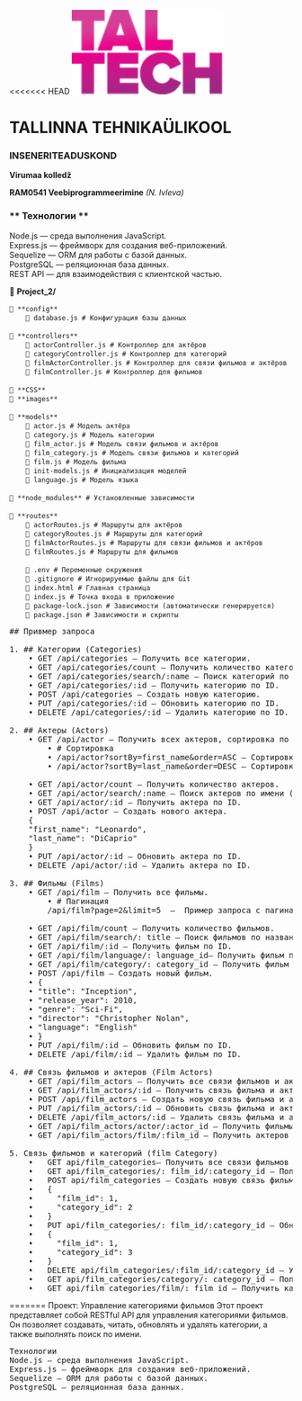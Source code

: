 <<<<<<< HEAD
![TalTech Logo](images/tal-tech.png)

# TALLINNA TEHNIKAÜLIKOOL

### INSENERITEADUSKOND

**Virumaa kolledž**

**RAM0541 Veebiprogrammeerimine** _(N. Ivleva)_

### ** Технологии **

Node.js — среда выполнения JavaScript.<br>
Express.js — фреймворк для создания веб-приложений.<br>
Sequelize — ORM для работы с базой данных.<br>
PostgreSQL — реляционная база данных.<br>
REST API — для взаимодействия с клиентской частью.<br>

📂 **Project_2/**

    📂 **config**
        📄 database.js # Конфигурация базы данных

    📂 **controllers**
        📄 actorController.js # Контроллер для актёров
        📄 categoryController.js # Контроллер для категорий
        📄 filmActorController.js # Контроллер для связи фильмов и актёров
        📄 filmController.js # Контроллер для фильмов

    📂 **CSS**
    📂 **images**

    📂 **models**
        📄 actor.js # Модель актёра
        📄 category.js # Модель категории
        📄 film_actor.js # Модель связи фильмов и актёров
        📄 film_category.js # Модель связи фильмов и категорий
        📄 film.js # Модель фильма
        📄 init-models.js # Инициализация моделей
        📄 language.js # Модель языка

    📂 **node_modules** # Установленные зависимости

    📂 **routes**
        📄 actorRoutes.js # Маршруты для актёров
        📄 categoryRoutes.js # Маршруты для категорий
        📄 filmActorRoutes.js # Маршруты для связи фильмов и актёров
        📄 filmRoutes.js # Маршруты для фильмов

        📄 .env # Переменные окружения
        📄 .gitignore # Игнорируемые файлы для Git
        📄 index.html # Главная страница
        📄 index.js # Точка входа в приложение
        📄 package-lock.json # Зависимости (автоматически генерируется)
        📄 package.json # Зависимости и скрипты

<pre>## Привмер запроса

1. ## Категории (Categories)
    • GET /api/categories — Получить все категории.
    • GET /api/categories/count — Получить количество категорий.
    • GET /api/categories/search/:name — Поиск категорий по названию (без учета регистра).
    • GET /api/categories/:id — Получить категорию по ID.
    • POST /api/categories — Создать новую категорию.
    • PUT /api/categories/:id — Обновить категорию по ID.
    • DELETE /api/categories/:id — Удалить категорию по ID.

2. ## Актеры (Actors)
    • GET /api/actor — Получить всех актеров, сортировка по actor_id (по умолчанию): 
        • # Сортировка
        • /api/actor?sortBy=first_name&order=ASC — Сортировка по first_name в порядке возрастания:
        • /api/actor?sortBy=last_name&order=DESC — Сортировка по last_name в порядке убывания:

    • GET /api/actor/count — Получить количество актеров.
    • GET /api/actor/search/:name — Поиск актеров по имени (без учета регистра).
    • GET /api/actor/:id — Получить актера по ID.
    • POST /api/actor — Создать нового актера.
    {
    "first_name": "Leonardo",
    "last_name": "DiCaprio"
    }
    • PUT /api/actor/:id — Обновить актера по ID.
    • DELETE /api/actor/:id — Удалить актера по ID.

3. ## Фильмы (Films)
    • GET /api/film — Получить все фильмы. 
        • # Пагинация
        /api/film?page=2&limit=5  —  Пример запроса с пагинацией 

    • GET /api/film/count — Получить количество фильмов.
    • GET /api/film/search/: title — Поиск фильмов по названию (без учета регистра).
    • GET /api/film/:id — Получить фильм по ID.
    • GET /api/film/language/: language_id— Получить фильм по языку.
    • GET /api/film/category/: category_id — Получить фильм категории.
    • POST /api/film — Создать новый фильм.
    • {
    • "title": "Inception",
    • "release_year": 2010,
    • "genre": "Sci-Fi",
    • "director": "Christopher Nolan",
    • "language": "English"
    • }
    • PUT /api/film/:id — Обновить фильм по ID.
    • DELETE /api/film/:id — Удалить фильм по ID.

4. ## Связь фильмов и актеров (Film Actors)
    • GET /api/film_actors — Получить все связи фильмов и актеров.
    • GET /api/film_actors/:id — Получить связь фильма и актера по ID.
    • POST /api/film_actors — Создать новую связь фильма и актера.
    • PUT /api/film_actors/:id — Обновить связь фильма и актера по ID.
    • DELETE /api/film_actors/:id — Удалить связь фильма и актера по ID.
    • GET /api/film_actors/actor/:actor_id — Получить фильмы по ID актера.
    • GET /api/film_actors/film/:film_id — Получить актеров по ID фильма.

5. Связь фильмов и категорий (film Category)
    •	GET api/film_categories— Получить все связи фильмов и категорий.
    •	GET api/film_categories/: film_id/:category_id — Получить связь фильма и категории по ID
    •	POST api/film_categories — Создать новую связь фильма и категории
    •	{
    •	  "film_id": 1,
    •	  "category_id": 2
    •	}
    •	PUT api/film_categories/: film_id/:category_id — Обновить связь фильма и категории по ID
    •	{
    •	  "film_id": 1,
    •	  "category_id": 3
    •	}
    •	DELETE api/film_categories/:film_id/:category_id — Удалить связь фильма и категории по ID
    •	GET api/film_categories/category/: category_id — Получить фильмы по ID категории
    •	GET api/film_categories/film/: film_id — Получить категории по ID фильма
</pre>

=======
Проект: Управление категориями фильмов
Этот проект представляет собой RESTful API для управления категориями фильмов. Он позволяет создавать, читать, обновлять и удалять категории, а также выполнять поиск по имени.

<pre>
Технологии
Node.js — среда выполнения JavaScript.
Express.js — фреймворк для создания веб-приложений.
Sequelize — ORM для работы с базой данных.
PostgreSQL — реляционная база данных.
</pre>
